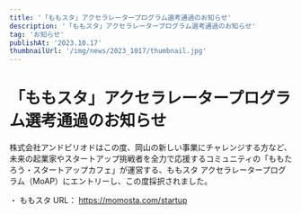 ```yaml
---
title: '「ももスタ」アクセラレータープログラム選考通過のお知らせ'
description: '「ももスタ」アクセラレータープログラム選考通過のお知らせ'
tag: 'お知らせ'
publishAt: '2023.10.17'
thumbnailUrl: '/img/news/2023_1017/thumbnail.jpg'
---
```


# 「ももスタ」アクセラレータープログラム選考通過のお知らせ

株式会社アンドピリオドはこの度、岡山の新しい事業にチャレンジする方など、未来の起業家やスタートアップ挑戦者を全力で応援するコミュニティの「ももたろう・スタートアップカフェ」が運営する、ももスタ アクセラレータープログラム（MoAP）にエントリーし、この度採択されました。

・ ももスタ URL： https://momosta.com/startup
